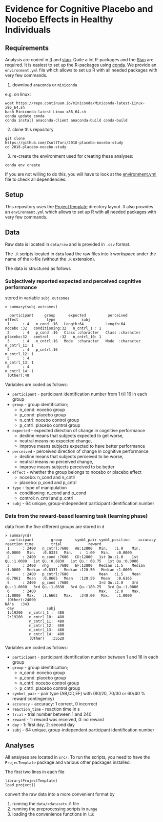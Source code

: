 # Evidence for Cognitive Placebo and Nocebo Effects in Healthy Individuals

<!---
[![DOI](https://zenodo.org/badge/19634/ihrke/2016-placebo-tdcs-study.svg)](https://zenodo.org/badge/latestdoi/19634/ihrke/2016-placebo-tdcs-study)

This repository contains data and analyses for the paper "Evidence for Cognitive Placebo and Nocebo Effects
in Healthy Individuals".

 If you want to use this data/analysis in a research publication,
please cite [our paper](http://link).


Turi, Z., Bjørkedal, E., Gunkel, L., Antal, A., Paulus, W. & Mittner, M. (yyyy).
Evidence for Cognitive Placebo and Nocebo Effects in Healthy Individuals. Journal. 

~~~{bibtex}
@article{turi_placebo_yyyy,
  author={Turi, Z., Bjørkedal, E., Gunkel, L., Antal, A., Paulus, W. and Mittner, M.},
  title={Evidence for Cognitive Placebo and Nocebo Effects in Healthy Individuals},
  year=yyyy,
  journal={Journal},
  volume=v,
  number=n,
  doi=d
}
~~~
 -->

## Requirements

Analysis are coded in [R](http://r-project.org) and [stan](http://mc-stan.org). Quite a lot R-packages and the [Stan](http://mc-stan.org) are required. It is easiest to set up the
R-packages using [conda](https://www.continuum.io/downloads).  We
provide an `environment.yml` file which allows to set up R with all
needed packages with very few commands.

1. download `anaconda` or `miniconda`

 e.g. on linux:
 ~~~{bash}
 wget https://repo.continuum.io/miniconda/Miniconda-latest-Linux-x86_64.sh
 bash Miniconda-latest-Linux-x86_64.sh
 conda update conda
 conda install anaconda-client anaconda-build conda-build
 ~~~

2. clone this repository
 ~~~{bash}
 git clone
 https://github.com/ZsoltTuri/2018-placebo-nocebo-study
 cd 2018-placebo-nocebo-study
 ~~~

3. re-create the environment used for creating these analyses:
 ~~~{bash}
 conda env create
 ~~~

If you are not willing to do this, you will have to look at the
[environment.yml](./environment.yml) file to check all
dependencies.

## Setup

This repository uses the
[ProjectTemplate](http://projecttemplate.net/) directory layout. It
also provides an `environment.yml` which allows to set up R with all
needed packages with very few commands.

## Data

Raw data is located in `data/raw` and is provided in `.csv` format.

The `.R` scripts located in `data` load the raw files into `R`
workspace under the name of the `R`-file (without the `.R` extension).

<!---**NOTE**: there are also pre-processed exports of all the variables discussed next; those are located under [data/export](data/export). These files have been created by the script [src/export_data.R](src/export_data.R).  -->

The data is structured as follows <!--- (refer to [the paper](http://www.link) for
details). -->

<!---
### Demographic
stored in variable `demographic`
~~~
> summary(demographic)
  participant             group         age                        subj   
 1      : 5   n_cond         :16   Min.   :18.00   natural_history_1 : 1  
 2      : 5   p_cond         :16   1st Qu.:22.00   natural_history_10: 1  
 3      : 5   n_cntrl        :16   Median :24.50   natural_history_11: 1  
 4      : 5   p_cntrl        :16   Mean   :24.54   natural_history_12: 1  
 5      : 5   natural_history:16   3rd Qu.:27.00   natural_history_13: 1  
 6      : 5                        Max.   :38.00   natural_history_14: 1  
 (Other):50   
~~~
Variables are coded as follows:

- `participant` - participant identification number from 1 till 16 in each group
- `group`  - group identification; 
	- n_cond: nocebo group
	- p_cond: placebo group
	- n_cntrl: nocebo control group
	- p_cntrl: placebo control group
- `age` - age of the participants in the time of the participation
- `subj` - 64 unique, group-independent participant identification number  -->

### Subjectively reported expected and perceived cognitive performance

stored in variable `subj.outcomes`

~~~
> summary(subj.outcomes)

  participant     group      expected          perceived             effect             type            subj   
 1      : 4   n_cond :16   Length:64          Length:64          nocebo :32   conditioning:32   n_cntrl_1 : 1  
 2      : 4   p_cond :16   Class :character   Class :character   placebo:32   control     :32   n_cntrl_10: 1  
 3      : 4   n_cntrl:16   Mode  :character   Mode  :character                                  n_cntrl_11: 1  
 4      : 4   p_cntrl:16                                                                        n_cntrl_12: 1  
 5      : 4                                                                                     n_cntrl_13: 1  
 6      : 4                                                                                     n_cntrl_14: 1  
 (Other):40  
~~~

Variables are coded as follows:

- `participant` - participant identification number from 1 till 16 in each group
- `group`  - group identification; 
	- n_cond: nocebo group
	- p_cond: placebo group
	- n_cntrl: nocebo control group
	- p_cntrl: placebo control group
- `expected` - expected direction of change in cognitive performance
    - decline means that subjects expected to get worse, 
    - neutral means no expected change, 
    - improve means subjects expected to have better performance
- `perceived` - perceived direction of change in cognitive performance
	- decline means that subjects perceived to be worse, 
    - neutral means no perceived change, 
    - improve means subjects perceived to be better
- `effect` - whether the group belongs to nocebo or placebo effect
    - nocebo: n_cond and n_cntrl
    - placebo: p_cond and p_cntrl
- `type` - type of manipulation
	- conditioning: n_cond and p_cond
	- control: n_cntrl and p_cntrl
- `subj` - 64 unique, group-independent participant identification number


### Data from the reward-based learning task (learning phase)

data from the five different groups are stored in `d`

~~~
> summary(d)
  participant        group      symbl_pair symbl_position    accuracy      reaction_time        trial            reward      
 1      : 2400   n_cntrl:7680   AB:12800   Min.   :1.0    Min.   :0.0000   Min.   :0.0333   Min.   :  1.00   Min.   :0.0000  
 2      : 2400   n_cond :7680   CD:12800   1st Qu.:1.0    1st Qu.:1.0000   1st Qu.:0.6830   1st Qu.: 60.75   1st Qu.:0.0000  
 3      : 2400   nhg    :7680   EF:12800   Median :1.5    Median :1.0000   Median :0.8331   Median :120.50   Median :1.0000  
 4      : 2400   p_cntrl:7680              Mean   :1.5    Mean   :0.7861   Mean   :0.8665   Mean   :120.50   Mean   :0.6165  
 5      : 2400   p_cond :7680              3rd Qu.:2.0    3rd Qu.:1.0000   3rd Qu.:1.0330   3rd Qu.:180.25   3rd Qu.:1.0000  
 6      : 2400                             Max.   :2.0    Max.   :1.0000   Max.   :1.6662   Max.   :240.00   Max.   :1.0000  
 (Other):24000                                                             NA's   :343                                       
 day               subj      
 1:19200   n_cntrl_1 :  480  
 2:19200   n_cntrl_10:  480  
           n_cntrl_11:  480  
           n_cntrl_12:  480  
           n_cntrl_13:  480  
           n_cntrl_14:  480  
           (Other)   :35520 
~~~

Variables are coded as follows:

- `participant` - participant identification number between 1 and 16 in each group
- `group`  - group identification; 
	- n_cond: nocebo group
	- p_cond: placebo group
	- n_cntrl: nocebo control group
	- p_cntrl: placebo control group
- `symbol_pair`  - pair type (AB,CD,EF) with (80/20, 70/30 or 60/40 % reward contingency)
- `accuracy` - accuracy: 1 correct, 0 incorrect
- `reaction_time` - reaction time in s
- `trial` - trial number between 1 and 240
- `reward` - 1: reward was received, 0: no reward
- `day` - 1: first day, 2: second day
- `subj` - 64 unique, group-independent participant identification number
 

## Analyses

All analyses are located in `src/`. To run the scripts, you need to
have the `ProjecTemplate` package and various other packages
installed.

The first two lines in each file
~~~{R}
library(ProjectTemplate)
load.project()
~~~
convert the raw data into a more convenient format by

1. running the `data/<dataset>.R` file
2. running the preprocessing scripts in `munge`
3. loading the convenience functions in `lib`
